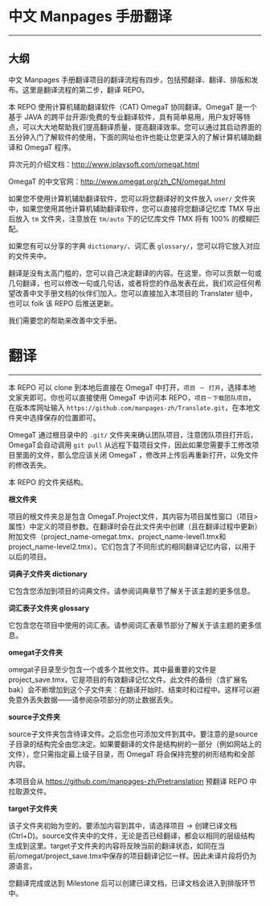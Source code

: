 # 中文 Manpages 手册翻译
----------------------

## 大纲

中文 Manpages 手册翻译项目的翻译流程有四步，包括预翻译、翻译、排版和发布。这里是翻译流程的第二步，翻译 REPO。

本 REPO 使用计算机辅助翻译软件（CAT) OmegaT 协同翻译。OmegaT 是一个基于 JAVA 的跨平台开源/免费的专业翻译软件，具有简单易用，用户友好等特点，可以大大地帮助我们提高翻译质量，提高翻译效率。您可以通过其启动界面的五分钟入门了解软件的使用，下面的网址也许也能让您更深入的了解计算机辅助翻译和 OmegaT 程序。

异次元的介绍文档：<http://www.iplaysoft.com/omegat.html> 

OmegaT 的中文官网：<http://www.omegat.org/zh_CN/omegat.html>

如果您不使用计算机辅助翻译软件，您可以将您翻译好的文件放入 `user/` 文件夹中，如果您使用其他计算机辅助翻译软件，您可以直接将您翻译记忆库 TMX 导出后放入 `tm` 文件夹，注意放在 `tm/auto` 下的记忆库文件 TMX 将有 100% 的模糊匹配。

如果您有可以分享的字典 `dictionary/`、词汇表 `glossary/`，您可以将它放入对应的文件夹中。

翻译是没有太高门槛的，您可以自己决定翻译的内容。在这里，你可以贡献一句或几句翻译，也可以修改一句或几句话，或者将您的作品发表在此，我们欢迎任何希望改善中文手册文档的伙伴们加入。您可以直接加入本项目的 Translater 组中，也可以 folk 该 REPO 后推送更新。

我们需要您的帮助来改善中文手册。

# 翻译
-----------------------------------

本 REPO 可以 clone 到本地后直接在 OmegaT 中打开，`项目 － 打开`，选择本地文家夹即可。你也可以直接使用 OmegaT 中访问本 REPO，`项目－下载团队项目`，在版本库网址输入 `https://github.com/manpages-zh/Translate.git`，在本地文件夹中选择保存的位置即可。

OmegaT 通过根目录中的 `.git/` 文件夹来确认团队项目，注意团队项目打开后，OmegaT会自动调用 `git pull` 从远程下载项目文件，因此如果您需要手工修改项目里面的文件，那么您应该关闭 OmegaT ，修改并上传后再重新打开，以免文件的修改丢失。

本 REPO 的文件夹结构。

**根文件夹**

项目的根文件夹总是包含 OmegaT.Project文件，其内容为项目属性窗口（项目>属性）中定义的项目参数。在翻译时会在此文件夹中创建（且在翻译过程中更新）附加文件（project_name-omegat.tmx、project_name-level1.tmx和project_name-level2.tmx）。它们包含了不同形式的相同翻译记忆内容，以用于以后的项目。

**词典子文件夹 dictionary**

它包含您添加到项目的词典文件。请参阅词典章节了解关于该主题的更多信息。

**词汇表子文件夹 glossary**

它包含您在项目中使用的词汇表。请参阅词汇表章节部分了解关于该主题的更多信息。

**omegat子文件夹**

omegat子目录至少包含一个或多个其他文件。其中最重要的文件是project_save.tmx，它是项目的有效翻译记忆文件。此文件的备份（含扩展名bak）会不断增加到这个子文件夹：在翻译开始时、结束时和过程中。这样可以避免意外丢失数据——请参阅杂项部分的防止数据丢失。

**source子文件夹**

source子文件夹包含待译文件。之后您也可添加文件到其中。要注意的是source子目录的结构完全由您决定。如果要翻译的文件是结构树的一部分（例如网站上的文件），您只需指定最上级子目录，而 OmegaT 将会保持完整的树形结构和全部内容。

本项目会从 <https://github.com/manpages-zh/Pretranslation> 预翻译 REPO 中拉取源文件。

**target子文件夹**

该子文件夹初始为空的。要添加内容到其中，请选择项目 → 创建已译文档 (Ctrl+D)。source文件夹中的文件，无论是否已经翻译，都会以相同的层级结构生成到这里。target子文件夹的内容将反映当前的翻译状态，如同在当前/omegat/project_save.tmx中保存的项目翻译记忆一样。因此未译片段将仍为源语言。

您翻译完成或达到 Milestone 后可以创建已译文档，已译文档会进入到排版环节中。
